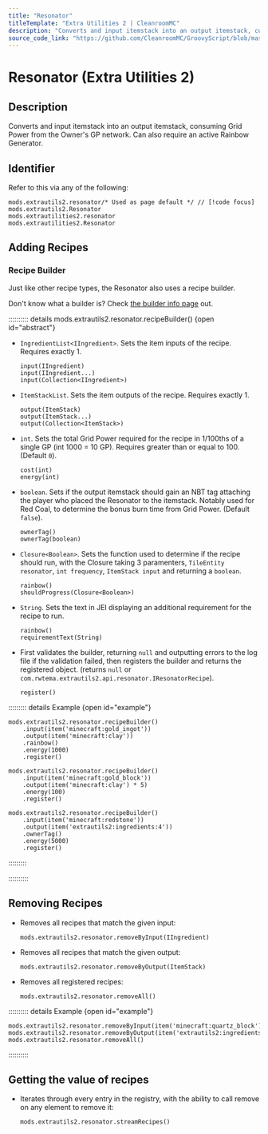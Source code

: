 ```yaml
---
title: "Resonator"
titleTemplate: "Extra Utilities 2 | CleanroomMC"
description: "Converts and input itemstack into an output itemstack, consuming Grid Power from the Owner's GP network. Can also require an active Rainbow Generator."
source_code_link: "https://github.com/CleanroomMC/GroovyScript/blob/master/src/main/java/com/cleanroommc/groovyscript/compat/mods/extrautils2/Resonator.java"
---
```


# Resonator (Extra Utilities 2)

## Description

Converts and input itemstack into an output itemstack, consuming Grid Power from the Owner's GP network. Can also require an active Rainbow Generator.

## Identifier

Refer to this via any of the following:

```groovy:no-line-numbers {1}
mods.extrautils2.resonator/* Used as page default */ // [!code focus]
mods.extrautils2.Resonator
mods.extrautilities2.resonator
mods.extrautilities2.Resonator
```


## Adding Recipes

### Recipe Builder

Just like other recipe types, the Resonator also uses a recipe builder.

Don't know what a builder is? Check [the builder info page](../../introduction/builder.md) out.

:::::::::: details mods.extrautils2.resonator.recipeBuilder() {open id="abstract"}
- `IngredientList<IIngredient>`. Sets the item inputs of the recipe. Requires exactly 1.

    ```groovy:no-line-numbers
    input(IIngredient)
    input(IIngredient...)
    input(Collection<IIngredient>)
    ```

- `ItemStackList`. Sets the item outputs of the recipe. Requires exactly 1.

    ```groovy:no-line-numbers
    output(ItemStack)
    output(ItemStack...)
    output(Collection<ItemStack>)
    ```

- `int`. Sets the total Grid Power required for the recipe in 1/100ths of a single GP (int 1000 = 10 GP). Requires greater than or equal to 100. (Default `0`).

    ```groovy:no-line-numbers
    cost(int)
    energy(int)
    ```

- `boolean`. Sets if the output itemstack should gain an NBT tag attaching the player who placed the Resonator to the itemstack. Notably used for Red Coal, to determine the bonus burn time from Grid Power. (Default `false`).

    ```groovy:no-line-numbers
    ownerTag()
    ownerTag(boolean)
    ```

- `Closure<Boolean>`. Sets the function used to determine if the recipe should run, with the Closure taking 3 paramenters, `TileEntity resonator`, `int frequency`, `ItemStack input` and returning a `boolean`.

    ```groovy:no-line-numbers
    rainbow()
    shouldProgress(Closure<Boolean>)
    ```

- `String`. Sets the text in JEI displaying an additional requirement for the recipe to run.

    ```groovy:no-line-numbers
    rainbow()
    requirementText(String)
    ```

- First validates the builder, returning `null` and outputting errors to the log file if the validation failed, then registers the builder and returns the registered object. (returns `null` or `com.rwtema.extrautils2.api.resonator.IResonatorRecipe`).

    ```groovy:no-line-numbers
    register()
    ```

::::::::: details Example {open id="example"}
```groovy:no-line-numbers
mods.extrautils2.resonator.recipeBuilder()
    .input(item('minecraft:gold_ingot'))
    .output(item('minecraft:clay'))
    .rainbow()
    .energy(1000)
    .register()

mods.extrautils2.resonator.recipeBuilder()
    .input(item('minecraft:gold_block'))
    .output(item('minecraft:clay') * 5)
    .energy(100)
    .register()

mods.extrautils2.resonator.recipeBuilder()
    .input(item('minecraft:redstone'))
    .output(item('extrautils2:ingredients:4'))
    .ownerTag()
    .energy(5000)
    .register()
```

:::::::::

::::::::::

## Removing Recipes

- Removes all recipes that match the given input:

    ```groovy:no-line-numbers
    mods.extrautils2.resonator.removeByInput(IIngredient)
    ```

- Removes all recipes that match the given output:

    ```groovy:no-line-numbers
    mods.extrautils2.resonator.removeByOutput(ItemStack)
    ```

- Removes all registered recipes:

    ```groovy:no-line-numbers
    mods.extrautils2.resonator.removeAll()
    ```

:::::::::: details Example {open id="example"}
```groovy:no-line-numbers
mods.extrautils2.resonator.removeByInput(item('minecraft:quartz_block'))
mods.extrautils2.resonator.removeByOutput(item('extrautils2:ingredients:4'))
mods.extrautils2.resonator.removeAll()
```

::::::::::

## Getting the value of recipes

- Iterates through every entry in the registry, with the ability to call remove on any element to remove it:

    ```groovy:no-line-numbers
    mods.extrautils2.resonator.streamRecipes()
    ```
